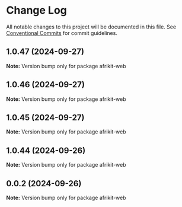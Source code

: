 # Change Log

All notable changes to this project will be documented in this file.
See [Conventional Commits](https://conventionalcommits.org) for commit guidelines.

## 1.0.47 (2024-09-27)

**Note:** Version bump only for package afrikit-web

## 1.0.46 (2024-09-27)

**Note:** Version bump only for package afrikit-web

## 1.0.45 (2024-09-27)

**Note:** Version bump only for package afrikit-web

## 1.0.44 (2024-09-26)

**Note:** Version bump only for package afrikit-web

## 0.0.2 (2024-09-26)

**Note:** Version bump only for package afrikit-web
